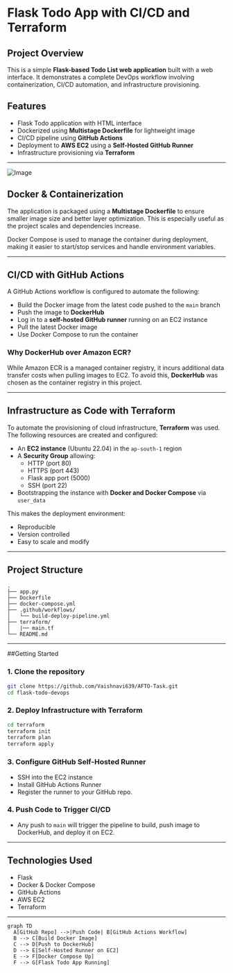 # Flask Todo App with CI/CD and Terraform

## Project Overview
This is a simple **Flask-based Todo List web application** built with a web interface. It demonstrates a complete DevOps workflow involving containerization, CI/CD automation, and infrastructure provisioning.

## Features
- Flask Todo application with HTML interface
- Dockerized using **Multistage Dockerfile** for lightweight image
- CI/CD pipeline using **GitHub Actions**
- Deployment to **AWS EC2** using a **Self-Hosted GitHub Runner**
- Infrastructure provisioning via **Terraform**

---
![Image](https://github.com/user-attachments/assets/ebb54095-a1c8-4e29-8622-0f8aab31ec6d)

## Docker & Containerization
The application is packaged using a **Multistage Dockerfile** to ensure smaller image size and better layer optimization. This is especially useful as the project scales and dependencies increase.

Docker Compose is used to manage the container during deployment, making it easier to start/stop services and handle environment variables.

---

## CI/CD with GitHub Actions
A GitHub Actions workflow is configured to automate the following:
- Build the Docker image from the latest code pushed to the `main` branch
- Push the image to **DockerHub**
- Log in to a **self-hosted GitHub runner** running on an EC2 instance
- Pull the latest Docker image
- Use Docker Compose to run the container

### Why DockerHub over Amazon ECR?
While Amazon ECR is a managed container registry, it incurs additional data transfer costs when pulling images to EC2. To avoid this, **DockerHub** was chosen as the container registry in this project.

---

## Infrastructure as Code with Terraform
To automate the provisioning of cloud infrastructure, **Terraform** was used. The following resources are created and configured:
- An **EC2 instance** (Ubuntu 22.04) in the `ap-south-1` region
- A **Security Group** allowing:
  - HTTP (port 80)
  - HTTPS (port 443)
  - Flask app port (5000)
  - SSH (port 22)
- Bootstrapping the instance with **Docker and Docker Compose** via `user_data`

This makes the deployment environment:
- Reproducible
- Version controlled
- Easy to scale and modify

---

## Project Structure
```
.
├── app.py                     
├── Dockerfile                
├── docker-compose.yml       
├── .github/workflows/
│   └── build-deploy-pipeline.yml           
├── terraform/
│   |── main.tf              
└── README.md                
```

---

##Getting Started
### 1. Clone the repository
```bash
git clone https://github.com/Vaishnavi639/AFTO-Task.git
cd flask-todo-devops
```

### 2. Deploy Infrastructure with Terraform
```bash
cd terraform
terraform init
terraform plan
terraform apply
```

### 3. Configure GitHub Self-Hosted Runner
- SSH into the EC2 instance
- Install GitHub Actions Runner
- Register the runner to your GitHub repo.

### 4. Push Code to Trigger CI/CD
- Any push to `main` will trigger the pipeline to build, push image to DockerHub, and deploy it on EC2.

---

##  Technologies Used
- Flask 
- Docker & Docker Compose
- GitHub Actions
- AWS EC2
- Terraform

---



```mermaid
graph TD
  A[GitHub Repo] -->|Push Code| B[GitHub Actions Workflow]
  B --> C[Build Docker Image]
  C --> D[Push to DockerHub]
  D --> E[Self-Hosted Runner on EC2]
  E --> F[Docker Compose Up]
  F --> G[Flask Todo App Running]
```
